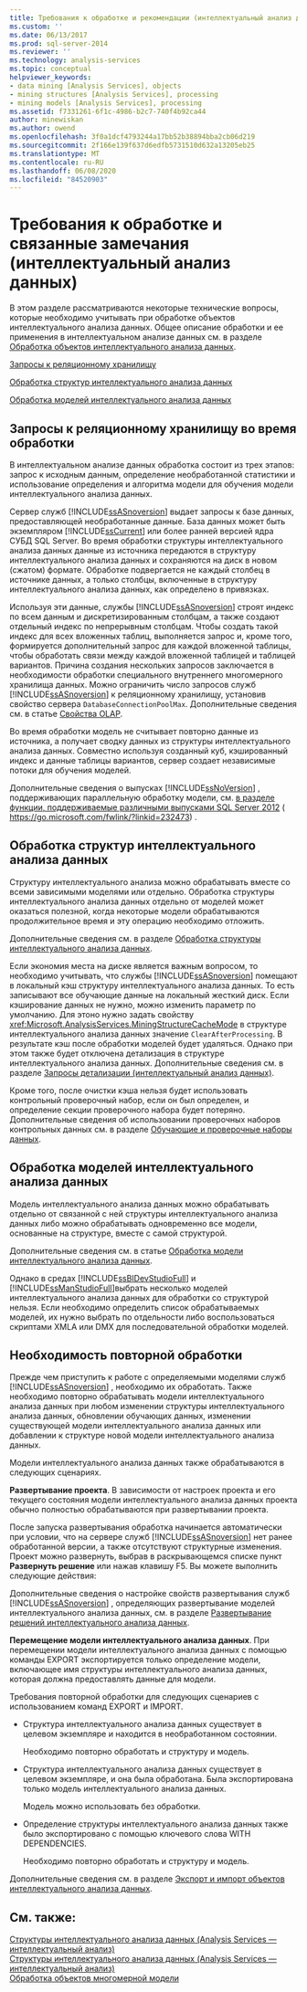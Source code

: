 ```yaml
---
title: Требования к обработке и рекомендации (интеллектуальный анализ данных) | Документация Майкрософт
ms.custom: ''
ms.date: 06/13/2017
ms.prod: sql-server-2014
ms.reviewer: ''
ms.technology: analysis-services
ms.topic: conceptual
helpviewer_keywords:
- data mining [Analysis Services], objects
- mining structures [Analysis Services], processing
- mining models [Analysis Services], processing
ms.assetid: f7331261-6f1c-4986-b2c7-740f4b92ca44
author: minewiskan
ms.author: owend
ms.openlocfilehash: 3f0a1dcf4793244a17bb52b38894bba2cb06d219
ms.sourcegitcommit: 2f166e139f637d6edfb5731510d632a13205eb25
ms.translationtype: MT
ms.contentlocale: ru-RU
ms.lasthandoff: 06/08/2020
ms.locfileid: "84520903"
---
```

# <a name="processing-requirements-and-considerations-data-mining"></a>Требования к обработке и связанные замечания (интеллектуальный анализ данных)
  В этом разделе рассматриваются некоторые технические вопросы, которые необходимо учитывать при обработке объектов интеллектуального анализа данных. Общее описание обработки и ее применения в интеллектуальном анализе данных см. в разделе [Обработка объектов интеллектуального анализа данных](processing-data-mining-objects.md).  
  
 [Запросы к реляционному хранилищу](#bkmk_QueryReqs)  
  
 [Обработка структур интеллектуального анализа данных](#bkmk_ProcessStructures)  
  
 [Обработка моделей интеллектуального анализа данных](#bkmk_ProcessModels)  
  
##  <a name="queries-on-the-relational-store-during-processing"></a><a name="bkmk_QueryReqs"></a> Запросы к реляционному хранилищу во время обработки  
 В интеллектуальном анализе данных обработка состоит из трех этапов: запрос к исходным данным, определение необработанной статистики и использование определения и алгоритма модели для обучения модели интеллектуального анализа данных.  
  
 Сервер служб [!INCLUDE[ssASnoversion](../../includes/ssasnoversion-md.md)] выдает запросы к базе данных, предоставляющей необработанные данные. База данных может быть экземпляром [!INCLUDE[ssCurrent](../../includes/sscurrent-md.md)] или более ранней версией ядра СУБД SQL Server. Во время обработки структуры интеллектуального анализа данных данные из источника передаются в структуру интеллектуального анализа данных и сохраняются на диск в новом (сжатом) формате. Обработке подвергается не каждый столбец в источнике данных, а только столбцы, включенные в структуру интеллектуального анализа данных, как определено в привязках.  
  
 Используя эти данные, службы [!INCLUDE[ssASnoversion](../../includes/ssasnoversion-md.md)] строят индекс по всем данным и дискретизированным столбцам, а также создают отдельный индекс по непрерывным столбцам. Чтобы создать такой индекс для всех вложенных таблиц, выполняется запрос и, кроме того, формируется дополнительный запрос для каждой вложенной таблицы, чтобы обработать связи между каждой вложенной таблицей и таблицей вариантов. Причина создания нескольких запросов заключается в необходимости обработки специального внутреннего многомерного хранилища данных. Можно ограничить число запросов служб [!INCLUDE[ssASnoversion](../../includes/ssasnoversion-md.md)] к реляционному хранилищу, установив свойство сервера `DatabaseConnectionPoolMax`. Дополнительные сведения см. в статье [Свойства OLAP](../server-properties/olap-properties.md).  
  
 Во время обработки модель не считывает повторно данные из источника, а получает сводку данных из структуры интеллектуального анализа данных. Совместно используя созданный куб, кэшированный индекс и данные таблицы вариантов, сервер создает независимые потоки для обучения моделей.  
  
 Дополнительные сведения о выпусках [!INCLUDE[ssNoVersion](../../includes/ssnoversion-md.md)] , поддерживающих параллельную обработку модели, см. [в разделе функции, поддерживаемые различными выпусками SQL Server 2012](https://go.microsoft.com/fwlink/?linkid=232473) ( https://go.microsoft.com/fwlink/?linkid=232473) .  
  
##  <a name="processing-mining-structures"></a><a name="bkmk_ProcessStructures"></a> Обработка структур интеллектуального анализа данных  
 Структуру интеллектуального анализа можно обрабатывать вместе со всеми зависимыми моделями или отдельно. Обработка структуры интеллектуального анализа данных отдельно от моделей может оказаться полезной, когда некоторые модели обрабатываются продолжительное время и эту операцию необходимо отложить.  
  
 Дополнительные сведения см. в разделе [Обработка структуры интеллектуального анализа данных](process-a-mining-structure.md).  
  
 Если экономия места на диске является важным вопросом, то необходимо учитывать, что службы [!INCLUDE[ssASnoversion](../../includes/ssasnoversion-md.md)] помещают в локальный кэш структуру интеллектуального анализа данных. То есть записывают все обучающие данные на локальный жесткий диск. Если кэширование данных не нужно, можно изменить параметр по умолчанию. Для этоно нужно задать свойству <xref:Microsoft.AnalysisServices.MiningStructureCacheMode> в структуре интеллектуального анализа данных значение `ClearAfterProcessing`. В результате кэш после обработки моделей будет удаляться. Однако при этом также будет отключена детализация в структуре интеллектуального анализа данных. Дополнительные сведения см. в разделе [Запросы детализации (интеллектуальный анализ данных)](drillthrough-queries-data-mining.md).  
  
 Кроме того, после очистки кэша нельзя будет использовать контрольный проверочный набор, если он был определен, и определение секции проверочного набора будет потеряно. Дополнительные сведения об использовании проверочных наборов контрольных данных см. в разделе [Обучающие и проверочные наборы данных](training-and-testing-data-sets.md).  
  
##  <a name="processing-mining-models"></a><a name="bkmk_ProcessModels"></a> Обработка моделей интеллектуального анализа данных  
 Модель интеллектуального анализа данных можно обрабатывать отдельно от связанной с ней структуры интеллектуального анализа данных либо можно обрабатывать одновременно все модели, основанные на структуре, вместе с самой структурой.  
  
 Дополнительные сведения см. в статье [Обработка модели интеллектуального анализа данных](process-a-mining-model.md).  
  
 Однако в средах [!INCLUDE[ssBIDevStudioFull](../../includes/ssbidevstudiofull-md.md)] и [!INCLUDE[ssManStudioFull](../../includes/ssmanstudiofull-md.md)]выбрать несколько моделей интеллектуального анализа данных для обработки со структурой нельзя. Если необходимо определить список обрабатываемых моделей, их нужно выбрать по отдельности либо воспользоваться скриптами XMLA или DMX для последовательной обработки моделей.  
  
## <a name="when-reprocessing-is-required"></a>Необходимость повторной обработки  
 Прежде чем приступить к работе с определяемыми моделями служб [!INCLUDE[ssASnoversion](../../includes/ssasnoversion-md.md)] , необходимо их обработать. Также необходимо повторно обрабатывать модели интеллектуального анализа данных при любом изменении структуры интеллектуального анализа данных, обновлении обучающих данных, изменении существующей модели интеллектуального анализа данных или добавлении к структуре новой модели интеллектуального анализа данных.  
  
 Модели интеллектуального анализа данных также обрабатываются в следующих сценариях.  
  
 **Развертывание проекта**. В зависимости от настроек проекта и его текущего состояния модели интеллектуального анализа данных проекта обычно полностью обрабатываются при развертывании проекта.  
  
 После запуска развертывания обработка начинается автоматически при условии, что на сервере служб [!INCLUDE[ssASnoversion](../../includes/ssasnoversion-md.md)] нет ранее обработанной версии, а также отсутствуют структурные изменения. Проект можно развернуть, выбрав в раскрывающемся списке пункт **Развернуть решение** или нажав клавишу F5. Вы можете выполнить следующие действия:  
  
 Дополнительные сведения о настройке свойств развертывания служб [!INCLUDE[ssASnoversion](../../includes/ssasnoversion-md.md)] , определяющих развертывание моделей интеллектуального анализа данных, см. в разделе [Развертывание решений интеллектуального анализа данных](deployment-of-data-mining-solutions.md).  
  
 **Перемещение модели интеллектуального анализа данных**. При перемещении модели интеллектуального анализа данных с помощью команды EXPORT экспортируется только определение модели, включающее имя структуры интеллектуального анализа данных, которая должна предоставлять данные для модели.  
  
 Требования повторной обработки для следующих сценариев с использованием команд EXPORT и IMPORT.  
  
-   Структура интеллектуального анализа данных существует в целевом экземпляре и находится в необработанном состоянии.  
  
     Необходимо повторно обработать и структуру и модель.  
  
-   Структура интеллектуального анализа данных существует в целевом экземпляре, и она была обработана. Была экспортирована только модель интеллектуального анализа данных.  
  
     Модель можно использовать без обработки.  
  
-   Определение структуры интеллектуального анализа данных также было экспортировано с помощью ключевого слова WITH DEPENDENCIES.  
  
     Необходимо повторно обработать и структуру и модель.  
  
 Дополнительные сведения см. в разделе [Экспорт и импорт объектов интеллектуального анализа данных](export-and-import-data-mining-objects.md).  
  
## <a name="see-also"></a>См. также:  
 [Структуры интеллектуального анализа данных &#40;Analysis Services — интеллектуальный анализ&#41;](mining-structures-analysis-services-data-mining.md)   
 [Структуры интеллектуального анализа данных &#40;Analysis Services — интеллектуальный анализ&#41;](mining-structures-analysis-services-data-mining.md)   
 [Обработка объектов многомерной модели](../multidimensional-models/processing-a-multidimensional-model-analysis-services.md)  
  
  
